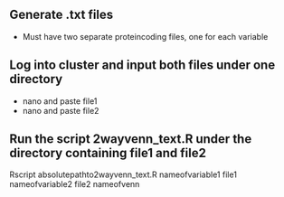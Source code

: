 ## Generate .txt files 
- Must have two separate proteincoding files, one for each variable

## Log into cluster and input both files under one directory
- nano and paste file1
- nano and paste file2

## Run the script 2wayvenn_text.R under the directory containing file1 and file2
Rscript absolutepathto2wayvenn_text.R  nameofvariable1  file1  nameofvariable2  file2  nameofvenn
